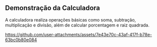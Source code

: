 ## Demonstração da Calculadora
A calculadora realiza operações básicas como soma, subtração, multiplicação e divisão, além de calcular porcentagem e raiz quadrada.

https://github.com/user-attachments/assets/7e43e70c-43af-417f-b78e-63bc0b80e084

